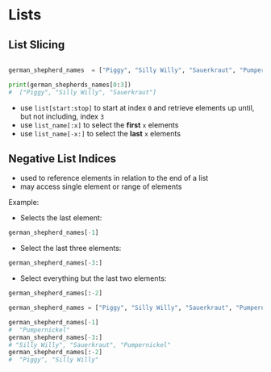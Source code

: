 # Lists
## List Slicing



```py

german_shepherd_names  = ["Piggy", "Silly Willy", "Sauerkraut", "Pumpernickel"]

print(german_shepherds_names[0:3])
#  ["Piggy", "Silly Willy", "Sauerkraut"]
```

 -  use  `list[start:stop]` to start at index `0` and retrieve elements up until, but not including, index `3`
 - use `list_name[:x]` to select the **first** `x` elements
- use `list_name[-x:]` to select the **last** `x` elements

## Negative List Indices

- used to reference elements in relation to the end of a list
- may access single element or range of elements

Example:

- Selects the last element:
```py
german_shepherd_names[-1]
```
- Select the last three elements:
```py
german_shepherd_names[-3:]
```
- Select everything but the last two elements:
```py
german_shepherd_names[:-2]
```

```py
german_shepherd_names = ["Piggy", "Silly Willy", "Sauerkraut", "Pumpernickel"]

german_shepherd_names[-1]
#  "Pumpernickel"
german_shepherd_names[-3:]
# "Silly Willy", "Sauerkraut", "Pumpernickel"
german_shepherd_names[:-2]
#  "Piggy", "Silly Willy"
```